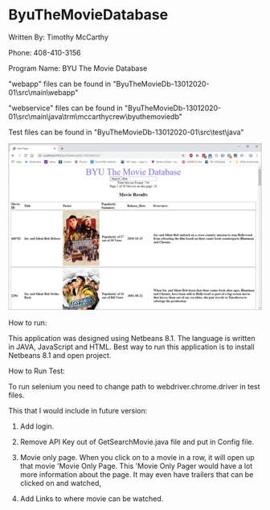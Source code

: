 # ByuTheMovieDatabase

Written By: Timothy McCarthy

Phone: 408-410-3156

Program Name: BYU The Movie Database

"webapp" files can be found in  "ByuTheMovieDb-13012020-01\src\main\webapp"

"webservice" files can be found in "ByuTheMovieDb-13012020-01\src\main\java\trm\mccarthycrew\byuthemoviedb"

Test files can be found in "ByuTheMovieDb-13012020-01\src\test\java"

![](Screenshot/Screenshot1601202-01.jpg)

How to run:

This application was designed using Netbeans 8.1. The language is written in JAVA, JavaScript and HTML.
Best way to run this application is to install Netbeans 8.1 and open project.

How to Run Test:

To run selenium you need to change path to webdriver.chrome.driver in test files.

This that I would include in future version:

1) Add login.

2) Remove API Key out of GetSearchMovie.java file and put in Config file.

3) Movie only page.
    When you click on to a movie in a row, it will open up that movie 'Movie Only Page.
    This 'Movie Only Pager would have a lot more information about the page.
    It may even have trailers that can be clicked on and watched,

4) Add Links to where movie can be watched.
  
